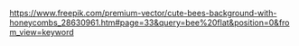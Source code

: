 https://www.freepik.com/premium-vector/cute-bees-background-with-honeycombs_28630961.htm#page=33&query=bee%20flat&position=0&from_view=keyword